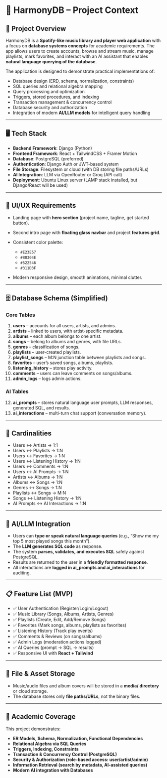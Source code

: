 

# 🎵 HarmonyDB – Project Context

## 📌 Project Overview

HarmonyDB is a **Spotify-like music library and player web application** with a focus on **database systems concepts** for academic requirements. The app allows users to create accounts, browse and stream music, manage playlists, mark favorites, and interact with an AI assistant that enables **natural language querying of the database**.

The application is designed to demonstrate practical implementations of:

* Database design (ERD, schema, normalization, constraints)
* SQL queries and relational algebra mapping
* Query processing and optimization
* Triggers, stored procedures, and indexing
* Transaction management & concurrency control
* Database security and authorization
* Integration of modern **AI/LLM models** for intelligent query handling

---

## 🖥️ Tech Stack

* **Backend Framework**: Django (Python)
* **Frontend Framework**: React + TailwindCSS + Framer Motion
* **Database**: PostgreSQL (preferred)
* **Authentication**: Django Auth or JWT-based system
* **File Storage**: Filesystem or cloud (with DB storing file paths/URLs)
* **AI Integration**: LLM via OpenRouter or Groq (API call)
* **Deployment**: Ubuntu Linux server (LAMP stack installed, but Django/React will be used)

---

## 🎨 UI/UX Requirements

* Landing page with **hero section** (project name, tagline, get started button).
* Second intro page with **floating glass navbar** and project **features grid**.
* Consistent color palette:

  * `#E23E57`
  * `#88304E`
  * `#522546`
  * `#311D3F`
* Modern responsive design, smooth animations, minimal clutter.

---

## 🗄️ Database Schema (Simplified)

### **Core Tables**

1. **users** – accounts for all users, artists, and admins.
2. **artists** – linked to users, with artist-specific metadata.
3. **albums** – each album belongs to one artist.
4. **songs** – belong to albums and genres, with file URLs.
5. **genres** – classification of songs.
6. **playlists** – user-created playlists.
7. **playlist\_songs** – M\:N junction table between playlists and songs.
8. **favorites** – user’s saved songs, albums, playlists.
9. **listening\_history** – stores play activity.
10. **comments** – users can leave comments on songs/albums.
11. **admin\_logs** – logs admin actions.

### **AI Tables**

12. **ai\_prompts** – stores natural language user prompts, LLM responses, generated SQL, and results.
13. **ai\_interactions** – multi-turn chat support (conversation memory).

---

## 🔗 Cardinalities

* Users ↔ Artists → 1:1
* Users ↔ Playlists → 1\:N
* Users ↔ Favorites → 1\:N
* Users ↔ Listening History → 1\:N
* Users ↔ Comments → 1\:N
* Users ↔ AI Prompts → 1\:N
* Artists ↔ Albums → 1\:N
* Albums ↔ Songs → 1\:N
* Genres ↔ Songs → 1\:N
* Playlists ↔ Songs → M\:N
* Songs ↔ Listening History → 1\:N
* AI Prompts ↔ AI Interactions → 1\:N

---

## 🤖 AI/LLM Integration

* Users can **type or speak natural language queries** (e.g., “Show me my top 5 most played songs this month”).
* The **LLM generates SQL code** as response.
* The system **parses, validates, and executes SQL** safely against PostgreSQL.
* Results are returned to the user in a **friendly formatted response**.
* All interactions are **logged in ai\_prompts and ai\_interactions** for auditing.

---

## 📋 Feature List (MVP)

* ✅ User Authentication (Register/Login/Logout)
* ✅ Music Library (Songs, Albums, Artists, Genres)
* ✅ Playlists (Create, Edit, Add/Remove Songs)
* ✅ Favorites (Mark songs, albums, playlists as favorites)
* ✅ Listening History (Track play events)
* ✅ Comments & Reviews (on songs/albums)
* ✅ Admin Logs (moderation actions logged)
* ✅ AI Queries (prompt → SQL → results)
* ✅ Responsive UI with **React + Tailwind**

---

## 📂 File & Asset Storage

* Music/audio files and album covers will be stored in a **media/ directory** or cloud storage.
* The database stores only **file paths/URLs**, not the binary files.

---

## 🎯 Academic Coverage

This project demonstrates:

* **ER Models, Schema, Normalization, Functional Dependencies**
* **Relational Algebra via SQL Queries**
* **Triggers, Indexing, Constraints**
* **Transaction & Concurrency Control (PostgreSQL)**
* **Security & Authorization (role-based access: user/artist/admin)**
* **Information Retrieval (search by metadata, AI-assisted queries)**
* **Modern AI integration with Databases**


